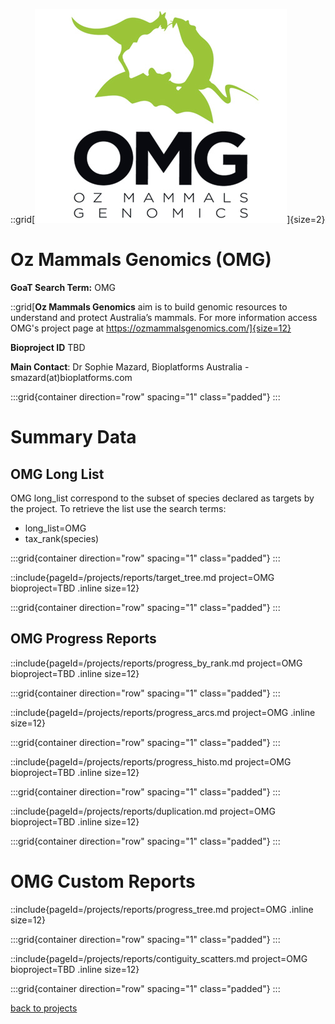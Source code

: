 ::grid[![GoaT](/static/images/omg-logo.jpeg)]{size=2}

# Oz Mammals Genomics (OMG)

**GoaT Search Term:** OMG

::grid[**Oz Mammals Genomics** aim is to build genomic resources to understand and protect Australia’s mammals. For more information access OMG's project page at https://ozmammalsgenomics.com/]{size=12}

**Bioproject ID** TBD

**Main Contact**: Dr Sophie Mazard, Bioplatforms Australia - smazard(at)bioplatforms.com

:::grid{container direction="row" spacing="1" class="padded"}
:::

# Summary Data

## OMG Long List

OMG long_list correspond to the subset of species declared as targets by the project. To retrieve the list use the search terms:

- long_list=OMG
- tax_rank(species)

:::grid{container direction="row" spacing="1" class="padded"}
:::

::include{pageId=/projects/reports/target_tree.md project=OMG bioproject=TBD .inline size=12}

:::grid{container direction="row" spacing="1" class="padded"}
:::

## OMG Progress Reports

::include{pageId=/projects/reports/progress_by_rank.md project=OMG bioproject=TBD .inline size=12}

:::grid{container direction="row" spacing="1" class="padded"}
:::

::include{pageId=/projects/reports/progress_arcs.md project=OMG .inline size=12}

:::grid{container direction="row" spacing="1" class="padded"}
:::

::include{pageId=/projects/reports/progress_histo.md project=OMG bioproject=TBD .inline size=12}

:::grid{container direction="row" spacing="1" class="padded"}
:::

::include{pageId=/projects/reports/duplication.md project=OMG bioproject=TBD .inline size=12}

:::grid{container direction="row" spacing="1" class="padded"}
:::

# OMG Custom Reports

::include{pageId=/projects/reports/progress_tree.md project=OMG .inline size=12}

:::grid{container direction="row" spacing="1" class="padded"}
:::

::include{pageId=/projects/reports/contiguity_scatters.md project=OMG bioproject=TBD .inline size=12}

:::grid{container direction="row" spacing="1" class="padded"}
:::

[back to projects](/projects)
